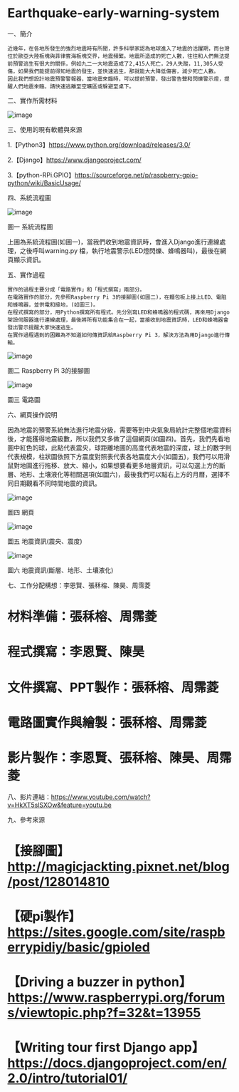 # Earthquake-early-warning-system
一、簡介

    近幾年，在各地所發生的強烈地震時有所聞，許多科學家認為地球進入了地震的活躍期，而台灣位於歐亞大陸板塊與菲律賓海板塊交界，地震頻繁。地震所造成的死亡人數，往往和人們無法提前預警逃生有很大的關係，例如九二一大地震造成了2,415人死亡，29人失蹤，11,305人受傷，如果我們能提前得知地震的發生，並快速逃生，那就能大大降低傷害，減少死亡人數。
    因此我們想設計地震預警警報器，當地震來臨時，可以提前預警，發出警告聲和閃爍警示燈，提醒人們地震來臨，請快速逃離至空曠區或躲避至桌下。
    
二、實作所需材料

![image](https://github.com/NCNU-OpenSource/Earthquake-early-warning-system/blob/master/0.png)

三、使用的現有軟體與來源

1.【Python3】https://www.python.org/download/releases/3.0/

2.【Django】https://www.djangoproject.com/

3.【python-RPi.GPIO】https://sourceforge.net/p/raspberry-gpio-python/wiki/BasicUsage/

四、系統流程圖

![image](https://github.com/NCNU-OpenSource/Earthquake-early-warning-system/blob/master/1..png)
 
圖一 系統流程圖

上圖為系統流程圖(如圖一)，當我們收到地震資訊時，會進入Django進行連線處理，之後呼叫warning.py 檔，執行地震警示(LED燈閃爍、蜂鳴器叫)，最後在網頁顯示資訊。

五、實作過程

    實作的過程主要分成「電路實作」和「程式撰寫」兩部分。
    在電路實作的部分，先參照Raspberry Pi 3的接腳圖(如圖二)，在麵包板上接上LED、電阻和蜂鳴器，並供電和接地，(如圖三)。
    在程式撰寫的部分，用Python撰寫所有程式。先分別寫LED和蜂鳴器的程式碼，再來用Django架設伺服器進行連線處理，最後將所有功能集合在一起，當接收到地震資訊時，LED和蜂鳴器會發出警示提醒大家快速逃生。
    在實作過程遇到的困難為不知道如何傳資訊給Raspberry Pi 3，解決方法為用Django進行傳輸。
    
![image](https://github.com/NCNU-OpenSource/Earthquake-early-warning-system/blob/master/2..png)
 
圖二 Raspberry Pi 3的接腳圖

 ![image](https://github.com/NCNU-OpenSource/Earthquake-early-warning-system/blob/master/3..png)
 
圖三 電路圖

六、網頁操作說明

因為地震的預警系統無法進行地震分級，需要等到中央氣象局統計完整個地震資料後，才能獲得地震級數，所以我們又多做了這個網頁(如圖四)。首先，我們先看地圖中紅色的球，此點代表震央，球距離地圖的高度代表地震的深度，球上的數字則代表規模，柱狀圖依照下方震度對照表代表各地震度大小(如圖五)，我們可以用滑鼠對地圖進行拖移、放大、縮小，如果想要看更多地層資訊，可以勾選上方的斷層、地形、土壤液化等相關選項(如圖六)，最後我們可以點右上方的月曆，選擇不同日期觀看不同時間地震的資訊。
 
![image](https://github.com/NCNU-OpenSource/Earthquake-early-warning-system/blob/master/4..png)
 
圖四 網頁

![image](https://github.com/NCNU-OpenSource/Earthquake-early-warning-system/blob/master/5..png)
 
圖五 地震資訊(震央、震度)

 ![image](https://github.com/NCNU-OpenSource/Earthquake-early-warning-system/blob/master/6..png)
 
圖六 地震資訊(斷層、地形、土壤液化)

七、工作分配構想：李恩賢、張秝榕、陳昊、周霈菱

# 材料準備：張秝榕、周霈菱
# 程式撰寫：李恩賢、陳昊
# 文件撰寫、PPT製作：張秝榕、周霈菱
# 電路圖實作與繪製：張秝榕、周霈菱
# 影片製作：李恩賢、張秝榕、陳昊、周霈菱

八、影片連結：https://www.youtube.com/watch?v=HkXT5slSXOw&feature=youtu.be

九、參考來源

# 【接腳圖】http://magicjackting.pixnet.net/blog/post/128014810
# 【硬pi製作】https://sites.google.com/site/raspberrypidiy/basic/gpioled
# 【Driving a buzzer in python】https://www.raspberrypi.org/forums/viewtopic.php?f=32&t=13955
# 【Writing tour first Django app】https://docs.djangoproject.com/en/2.0/intro/tutorial01/
